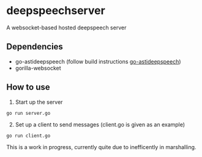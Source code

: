 # deepspeechserver

A websocket-based hosted deepspeech server

## Dependencies
- go-astideepspeech (follow build instructions [go-astideepspeech](https://github.com/asticode/go-astideepspeech))
- gorilla-websocket

## How to use

1. Start up the server
```
go run server.go
```

2. Set up a client to send messages (client.go is given as an example)
```
go run client.go
```

This is a work in progress, currently quite due to inefficently in marshalling.
